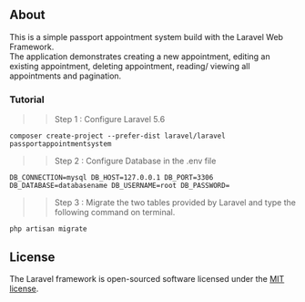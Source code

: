 ## About 
This is a simple passport appointment system build with the Laravel Web Framework.
<br>
The application demonstrates creating a new appointment, editing an existing appointment, deleting appointment, reading/ viewing all appointments and pagination.


### Tutorial

>>Step 1 : 
Configure Laravel 5.6

`composer create-project --prefer-dist laravel/laravel passportappointmentsystem`


>>Step 2 : 
Configure Database in the .env file

`
DB_CONNECTION=mysql
DB_HOST=127.0.0.1
DB_PORT=3306
DB_DATABASE=databasename
DB_USERNAME=root
DB_PASSWORD=
`

>>Step 3 : 
Migrate the two tables provided by Laravel and type the following command on terminal.

`php artisan migrate
`

## License

The Laravel framework is open-sourced software licensed under the [MIT license](https://opensource.org/licenses/MIT).


